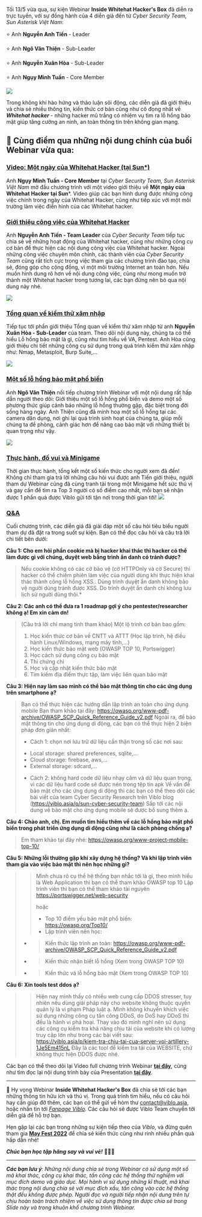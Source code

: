 Tối 13/5 vừa qua, sự kiện Webinar **Inside Whitehat Hacker's Box** đã diễn ra trực tuyến, với sự đồng hành của 4 diễn giả đến từ *Cyber Security Team, Sun Asterisk Việt Nam*:

⭐ Anh **Nguyễn Anh Tiến** - Leader

⭐ Anh **Ngô Văn Thiện** - Sub-Leader

⭐ Anh **Nguyễn Xuân Hòa** - Sub-Leader

⭐ Anh **Ngụy Minh Tuấn** - Core Member

![](https://images.viblo.asia/e245cd15-2ebc-407c-a6d2-26292501793a.png)


Trong không khí hào hứng và thảo luận sôi động, các diễn giả đã giới thiệu và chia sẻ nhiều thông tin, kiến thức cơ bản cũng như cô đọng nhất về ***Whitehat hacker*** - những hacker mũ trắng có nhiệm vụ tìm ra lỗ hổng bảo mật giúp tăng cường an ninh, an toàn thông tin trên không gian mạng.

## 📌 Cùng điểm qua những nội dung chính của buổi Webinar vừa qua:

### [Video: Một ngày của Whitehat Hacker (tại Sun*)](https://youtu.be/uwykTn-1Ir4?t=363)

Anh **Ngụy Minh Tuấn - Core Member** tại *Cyber Security Team, Sun Asterisk Việt Nam* mở đầu chương trình với một video giới thiệu về **Một ngày của Whitehat Hacker tại Sun***. Video giúp các bạn hình dung được những công việc chính trong ngày của Whitehat Hacker, cũng như tiếp xúc với một môi trường làm việc điển hình của các Whitehat hacker. 

### [Giới thiệu công việc của Whitehat Hacker ](https://youtu.be/uwykTn-1Ir4?t=587)
Anh **Nguyễn Anh Tiến - Team Leader** của *Cyber Security Team* tiếp tục chia sẻ về những hoạt động của Whitehat hacker, cũng như những công cụ cơ bản để thực hiện các nội dung công việc của Whitehat hacker. Ngoài những công việc chuyên môn chính, các thành viên của *Cyber Security Team* cũng rất tích cực trong việc tham gia các chương trình đào tạo, chia sẻ, đóng góp cho cộng đồng, vì một môi trường Internet an toàn hơn. Nếu muốn hình dung rõ hơn về nội dung công việc, cũng như mong muốn trở thành một Whitehat hacker trong tương lai, các bạn đừng nên bỏ qua nội dung này nhé.

![](https://images.viblo.asia/7bffbcef-19fa-4a4a-a8ec-f8b5eebc7f7e.png)


### [Tổng quan về kiểm thử xâm nhập](https://youtu.be/uwykTn-1Ir4?t=1462)
Tiếp tục tới phần giới thiệu Tổng quan về kiểm thử xâm nhập từ anh **Nguyễn Xuân Hòa - Sub-Leader** của team. Theo dõi nội dung này, chúng ta có thể hiểu Lỗ hổng bảo mật là gì, cũng như tìm hiểu về VA, Pentest. Anh Hòa cũng giới thiệu chi tiết những công cụ sử dụng trong quá trình kiểm thử xâm nhập như: Nmap, Metasploit, Burp Suite,...

![](https://images.viblo.asia/a907504a-050a-4863-9815-fe34eb44476e.png)


### [Một số lỗ hổng bảo mật phổ biến](https://youtu.be/uwykTn-1Ir4?t=2739)
Anh **Ngô Văn Thiện** nối tiếp chương trình Webinar với một nội dung rất hấp dẫn người theo dõi: Giới thiệu một số lỗ hổng phổ biến và demo một số phương thức giúp cảnh báo những lỗ hổng thường gặp, đặc biệt trong đời sống hàng ngày. Anh Thiện cũng đã minh hoạ một số lỗ hổng tại các camera dân dụng, nơi ghi lại quá trình sinh hoạt của chúng ta, giúp mỗi chúng ta đề phòng, cảnh giác hơn để nâng cao bảo mật với những thiết bị quan trọng như vậy.

![](https://images.viblo.asia/f4975d99-f1af-4087-bf91-840d5d857638.png)

 
### [Thực hành, đố vui và Minigame](https://youtu.be/uwykTn-1Ir4?t=4060)
Thời gian thực hành, tổng kết một số kiến thức cho người xem đã đến! Không chỉ tham gia trả lời những câu hỏi vui được anh Tiến giới thiệu, người tham dự Webinar cũng đã cùng tranh tài trong một Minigame hết sức thú vị và gay cấn để tìm ra Top 3 người có số điểm cao nhất, mỗi bạn sẽ nhận được 1 phần quà được Viblo gửi tới tận nơi trong thời gian tới!
![](https://images.viblo.asia/dc898059-6e75-4bf4-835a-ec43556f66ff.png)

 
### [Q&A](https://youtu.be/uwykTn-1Ir4?t=5021)
Cuối chương trình, các diễn giả đã giải đáp một số câu hỏi tiêu biểu người tham dự đã đặt ra trong suốt sự kiện. Bạn có thể đọc câu hỏi và câu trả lời chi tiết bên dưới:

**Câu 1: Cho em hỏi phần cookie mà bị hacker khai thác thì hacker có thể làm được gì với chúng, duyệt web bằng trình ẩn danh có tránh được?**

> Nếu cookie không có các cờ bảo vệ (cờ HTTPOnly và cờ Secure) thì hacker có thể chiếm phiên làm việc của người dùng khi thực hiện khai thác thành công lỗ hổng XSS..
> Dùng trình duyệt ẩn danh không bảo vệ người dùng tránh được XSS. Do trình duyệt ẩn danh chỉ không lưu lịch sử người dùng thôi.*
 
 
**Câu 2: Các anh có thể đưa ra 1 roadmap gợi ý cho pentester/researcher không ạ! Em xin cảm ơn!**

> (Câu trả lời chỉ mang tính tham khảo) Một lộ trình cơ bản bao gồm:
> 1. Học kiến thức cơ bản về CNTT và ATTT (Học lập trình, hệ điều hành Linux/Windows, mạng máy tính,...)
> 2. Học kiến thức bảo mật web (OWASP TOP 10, Portswigger)
> 3. Học cách sử dụng công cụ bảo mật
> 4. Thi chứng chỉ
> 5. Học và cập nhật kiến thức bảo mật
> 6. Tìm kiếm địa điểm thực tập, làm việc liên quan bảo mật

**Câu 3: Hiện nay làm sao mình có thể bảo mật thông tin cho các ứng dụng trên smartphone ạ?**

> Bạn có thể thực hiện các hướng dẫn lập trình an toàn cho ứng dụng mobile
> Bạn tham khảo tại đây: https://owasp.org/www-pdf-archive/OWASP_SCP_Quick_Reference_Guide_v2.pdf
> Ngoài ra, để bảo mật thông tin cho ứng dụng di động, các bạn có thể thực hiện 2 biện pháp đơn giản nhất:
> - Cách 1: chọn nơi lưu trữ dữ liệu cẩn thận trong số các nơi sau:
> + Local storage: shared preferences, sqlite,...
> + Cloud storage: firebase, aws,...
> + External storage: sdcard,...
> - Cách 2: không hard code dữ liệu nhạy cảm và dữ liệu quan trọng, vì các dữ liệu hard code sẽ được nén trong tệp tin apk
> Về vấn đề bảo mật cho các ứng dụng di động thì các bạn có thể theo dõi các bài viết của team Cyber Security Research trên Viblo blog (https://viblo.asia/o/sun-cyber-security-team) 
> Sắp tới các nội dung về bảo mật cho ứng dụng mobile sẽ được bổ sung thêm ạ.

**Câu 4: Chào anh, chị. Em muốn tìm hiểu thêm về các lỗ hổng bảo mật phổ biến trong phát triển ứng dụng di động cũng như là cách phòng chống ạ?**
 
> Em tham khảo tại đây nhé: https://owasp.org/www-project-mobile-top-10/
 
**Câu 5: Những lỗi thường gặp khi xây dựng hệ thống? Và khi lập trình viên tham gia vào việc bảo mật thì nên học những gì?**

> > Mình chưa rõ cụ thể hệ thống bạn nhắc tới là gì, theo mình hiểu là Web Application thì bạn có thể tham khảo OWASP top 10
> > Lập trình viên thì bạn có thể tham khảo tài nguyên https://portswigger.net/web-security 
> > 
> > hoặc
> > - Top 10 điểm yếu bảo mật phổ biến: https://owasp.org/Top10/
> > - Lập trình viên nên học:
> * > Kiến thức lập trình an toàn: https://owasp.org/www-pdf-archive/OWASP_SCP_Quick_Reference_Guide_v2.pdf
> * > Kiến thức nhận biết lỗ hổng (Xem trong OWASP TOP 10)
> * > Kiến thức vá lỗ hổng bảo mật (Xem trong OWASP TOP 10)
 
**Câu 6: Xin tools test ddos ạ?**
 
> > Hiện nay mình thấy có nhiều web cung cấp DDOS stresser, tuy nhiên nếu dùng giải pháp này cho website không thuộc quyền quản lý là vi phạm Pháp luật ạ. Mình không khuyến khích việc sử dụng những công cụ tấn công DDoS, do DoS hay DDoS thì đều là hành vi phá hoại.
> > Thay vào đó mình nghĩ nên sử dụng các công cụ kiểm tra khả năng chịu tải của website khi có lượng truy cập lớn như trong các bài viết sau:
> > https://viblo.asia/p/kiem-tra-chiu-tai-cua-server-voi-artillery-1Je5Em415nL
> Đây là các tool để kiểm tra tải của WEBSITE, chứ không thực hiện DDOS được nhé.

Các bạn có thể theo dõi lại Video full chương trình Webinar **[tại đây](https://youtu.be/uwykTn-1Ir4)**, cũng như tìm đọc lại nội dung trình bày của Presentation [**tại đây**](https://docs.google.com/presentation/d/1mC4o0TJJGBYC_RoVMcTN50FgVsgFeZgmotPsny851QA/edit?usp=sharing).
 

-----


📩 Hy vọng Webinar **Inside Whitehat Hacker's Box** đã chia sẻ tới các bạn những thông tin hữu ích và thú vị. Trong quá trình tìm hiểu, nếu có câu hỏi hay cần giúp đỡ thêm, các bạn có thể gửi về hòm thư contact@viblo.asia, hoặc nhắn tin tới *[Fanpage Viblo](https://www.facebook.com/viblo.asia)*. Các câu hỏi sẽ được Viblo Team chuyển tới diễn giả để hỗ trợ bạn.

 
Hẹn gặp lại các bạn trong những sự kiện tiếp theo của *Viblo*, và đừng quên tham gia **[May Fest 2022](https://mayfest.viblo.asia/)** để chia sẻ kiến thức cũng như rinh nhiều phần quà hấp dẫn nhé!

***Chúc bạn học tập hăng say và vui vẻ!*** 🤲🤲🤲
 

-----


***Các bạn lưu ý**: Những nội dung chia sẻ trong Webinar có sử dụng một số mã khai thác, công cụ khai thác, tấn công các hệ thống thử nghiệm với mục đích demo và giáo dục. Mọi hành vi sử dụng những kĩ thuật, mã khai thác trong nội dung chia sẻ với mục đích xấu, tấn công vào các hệ thống thật đều không được phép. Người đọc và người tiếp nhận nội dung trên tự chịu hoàn toàn trách nhiệm về việc sử dụng thông tin được chia sẻ trong Slide này và trong khuôn khổ chương trình Webinar.*